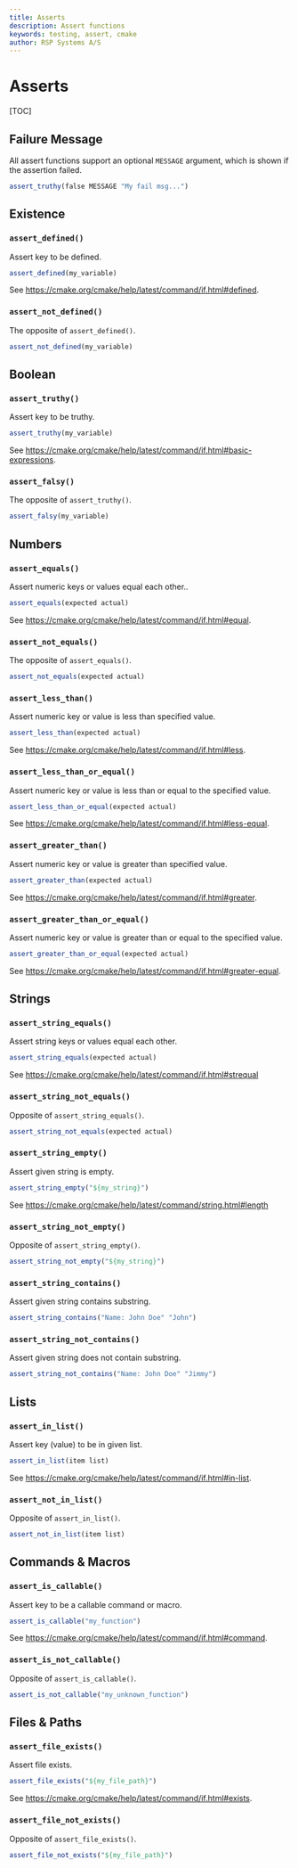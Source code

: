 ```yaml
---
title: Asserts
description: Assert functions
keywords: testing, assert, cmake
author: RSP Systems A/S
---
```


# Asserts

[TOC]

## Failure Message

All assert functions support an optional `MESSAGE` argument, which is shown if the assertion failed.

```cmake
assert_truthy(false MESSAGE "My fail msg...")
```

## Existence

### `assert_defined()`

Assert key to be defined.

```cmake
assert_defined(my_variable)
```

See https://cmake.org/cmake/help/latest/command/if.html#defined.

### `assert_not_defined()`

The opposite of `assert_defined()`. 

```cmake
assert_not_defined(my_variable)
```

## Boolean

### `assert_truthy()`

Assert key to be truthy.

```cmake
assert_truthy(my_variable)
```

See https://cmake.org/cmake/help/latest/command/if.html#basic-expressions.

### `assert_falsy()`

The opposite of `assert_truthy()`.

```cmake
assert_falsy(my_variable)
```

## Numbers

### `assert_equals()`

Assert numeric keys or values equal each other..

```cmake
assert_equals(expected actual)
```

See https://cmake.org/cmake/help/latest/command/if.html#equal.

### `assert_not_equals()`

The opposite of `assert_equals()`.

```cmake
assert_not_equals(expected actual)
```

### `assert_less_than()`

Assert numeric key or value is less than specified value.

```cmake
assert_less_than(expected actual)
```

See https://cmake.org/cmake/help/latest/command/if.html#less.

### `assert_less_than_or_equal()`

Assert numeric key or value is less than or equal to the specified value.

```cmake
assert_less_than_or_equal(expected actual)
```

See https://cmake.org/cmake/help/latest/command/if.html#less-equal.

### `assert_greater_than()`

Assert numeric key or value is greater than specified value.

```cmake
assert_greater_than(expected actual)
```

See https://cmake.org/cmake/help/latest/command/if.html#greater.

### `assert_greater_than_or_equal()`

Assert numeric key or value is greater than or equal to the specified value.

```cmake
assert_greater_than_or_equal(expected actual)
```

See https://cmake.org/cmake/help/latest/command/if.html#greater-equal.

## Strings

### `assert_string_equals()`

Assert string keys or values equal each other.

```cmake
assert_string_equals(expected actual)
```

See https://cmake.org/cmake/help/latest/command/if.html#strequal

### `assert_string_not_equals()`

Opposite of `assert_string_equals()`.

```cmake
assert_string_not_equals(expected actual)
```

### `assert_string_empty()`

Assert given string is empty.

```cmake
assert_string_empty("${my_string}")
```

See https://cmake.org/cmake/help/latest/command/string.html#length

### `assert_string_not_empty()`

Opposite of `assert_string_empty()`.

```cmake
assert_string_not_empty("${my_string}")
```

### `assert_string_contains()`

Assert given string contains substring.

```cmake
assert_string_contains("Name: John Doe" "John")
```

### `assert_string_not_contains()`

Assert given string does not contain substring.

```cmake
assert_string_not_contains("Name: John Doe" "Jimmy")
```

## Lists

### `assert_in_list()`

Assert key (value) to be in given list.

```cmake
assert_in_list(item list)
```

See https://cmake.org/cmake/help/latest/command/if.html#in-list.

### `assert_not_in_list()`

Opposite of `assert_in_list()`.

```cmake
assert_not_in_list(item list)
```

## Commands & Macros

### `assert_is_callable()`

Assert key to be a callable command or macro.

```cmake
assert_is_callable("my_function")
```

See https://cmake.org/cmake/help/latest/command/if.html#command.

### `assert_is_not_callable()`

Opposite of `assert_is_callable()`.

```cmake
assert_is_not_callable("my_unknown_function")
```

## Files & Paths

### `assert_file_exists()`

Assert file exists.

```cmake
assert_file_exists("${my_file_path}")
```

See https://cmake.org/cmake/help/latest/command/if.html#exists.

### `assert_file_not_exists()`

Opposite of `assert_file_exists()`.

```cmake
assert_file_not_exists("${my_file_path}")
```